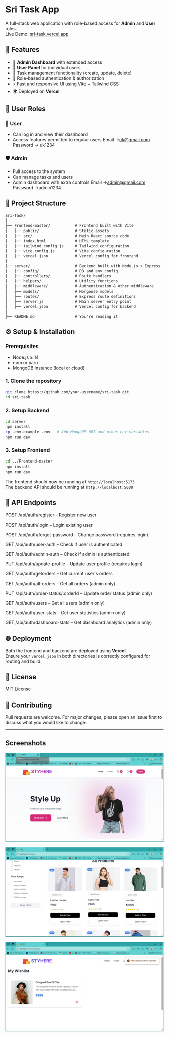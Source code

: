 # Sri Task App

A full-stack web application with role-based access for **Admin** and **User** roles.  
Live Demo: [sri-task.vercel.app](https://sri-task.vercel.app/)

## 🚀 Features

- 💼 **Admin Dashboard** with extended access
- 👤 **User Panel** for individual users
- 🧾 Task management functionality (create, update, delete)
- 🔐 Role-based authentication & authorization
- ⚡ Fast and responsive UI using Vite + Tailwind CSS
- 🌍 Deployed on **Vercel**

## 👥 User Roles

### 👤 User
- Can log in and view their dashboard
- Access features permitted to regular users
Email ->uk@gmail.com
Password -> uk1234

### 🛡️ Admin
- Full access to the system
- Can manage tasks and users
- Admin dashboard with extra controls
Email ->admin@gmail.com
Password ->admin1234

## 📁 Project Structure

```
Sri-Task/
│
├── Frontend-master/           # Frontend built with Vite
│   ├── public/                # Static assets
│   ├── src/                   # Main React source code
│   ├── index.html             # HTML template
│   ├── tailwind.config.js     # Tailwind configuration
│   ├── vite.config.js         # Vite configuration
│   ├── vercel.json            # Vercel config for frontend
│
├── server/                    # Backend built with Node.js + Express
│   ├── config/                # DB and env config
│   ├── controllers/           # Route handlers
│   ├── helpers/               # Utility functions
│   ├── middleware/            # Authentication & other middleware
│   ├── models/                # Mongoose models
│   ├── routes/                # Express route definitions
│   ├── server.js              # Main server entry point
│   ├── vercel.json            # Vercel config for backend
│
├── README.md                  # You're reading it!
```

## ⚙️ Setup & Installation

### Prerequisites

- Node.js ≥ 14
- npm or yarn
- MongoDB instance (local or cloud)

### 1. Clone the repository

```bash
git clone https://github.com/your-username/sri-task.git
cd sri-task
```

### 2. Setup Backend

```bash
cd server
npm install
cp .env.example .env   # Add MongoDB URI and other env variables
npm run dev
```

### 3. Setup Frontend

```bash
cd ../Frontend-master
npm install
npm run dev
```

The frontend should now be running at `http://localhost:5173`  
The backend API should be running at `http://localhost:5000`

## 📝 API Endpoints

POST /api/auth/register – Register new user

POST /api/auth/login – Login existing user

POST /api/auth/forgot-password – Change password (requires login)

GET /api/auth/user-auth – Check if user is authenticated

GET /api/auth/admin-auth – Check if admin is authenticated

PUT /api/auth/update-profile – Update user profile (requires login)

GET /api/auth/getorders – Get current user's orders

GET /api/auth/all-orders – Get all orders (admin only)

PUT /api/auth/order-status/:orderId – Update order status (admin only)

GET /api/auth/users – Get all users (admin only)

GET /api/auth/user-stats – Get user statistics (admin only)

GET /api/auth/dashboard-stats – Get dashboard analytics (admin only)

## 🌐 Deployment

Both the frontend and backend are deployed using **Vercel**.  
Ensure your `vercel.json` in both directories is correctly configured for routing and build.

## 📄 License

MIT License

## 🤝 Contributing

Pull requests are welcome. For major changes, please open an issue first to discuss what you would like to change.

---



## Screenshots

![screenshot1](./screenshots/a.jpg)

![screenshot3](./screenshots/c.jpg)

![screenshot2](./screenshots/b.jpg)





